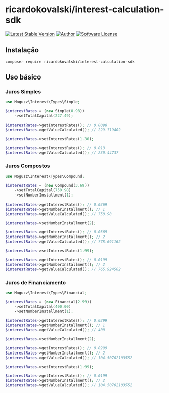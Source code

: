 # ricardokovalski/interest-calculation-sdk
  
[![Latest Stable Version](https://poser.pugx.org/ricardokovalski/interest-calculation-sdk/v/stable)](https://packagist.org/packages/ricardokovalski/interest-calculation-sdk)
[![Author](http://img.shields.io/badge/author-@ricardokovalski-blue.svg?style=flat-square)](https://github.com/ricardokovalski)
[![Software License](https://img.shields.io/badge/license-MIT-brightgreen.svg?style=flat-square)](https://github.com/ricardokovalski/interest-calculation-sdk/blob/master/LICENSE)
  
## Instalação
  
```
composer require ricardokovalski/interest-calculation-sdk
```
  
## Uso básico

### Juros Simples

```php
use Moguzz\Interest\Types\Simple;

$interestRates = (new Simple(0.98))
    ->setTotalCapital(227.49);

$interestRates->getInterestRates(); // 0.0098
$interestRates->getValueCalculated(); // 229.719402

$interestRates->setInterestRates(1.30);

$interestRates->getInterestRates(); // 0.013
$interestRates->getValueCalculated(); // 230.44737
```
  
### Juros Compostos
  
```php
use Moguzz\Interest\Types\Compound;
  
$interestRates = (new Compound(3.69))
    ->setTotalCapital(750.98)
    ->setNumberInstallment(1);
  
$interestRates->getInterestRates(); // 0.0369
$interestRates->getNumberInstallment(); // 1
$interestRates->getValueCalculated(); // 750.98

$interestRates->setNumberInstallment(2);

$interestRates->getInterestRates(); // 0.0369
$interestRates->getNumberInstallment(); // 2
$interestRates->getValueCalculated(); // 778.691162

$interestRates->setInterestRates(1.99);

$interestRates->getInterestRates(); // 0.0199
$interestRates->getNumberInstallment(); // 2
$interestRates->getValueCalculated(); // 765.924502
```

### Juros de Financiamento

```php
use Moguzz\Interest\Types\Financial;

$interestRates = (new Financial(2.99))
    ->setTotalCapital(400.00)
    ->setNumberInstallment(1);

$interestRates->getInterestRates(); // 0.0299
$interestRates->getNumberInstallment(); // 1
$interestRates->getValueCalculated(); // 400

$interestRates->setNumberInstallment(2);

$interestRates->getInterestRates(); // 0.0299
$interestRates->getNumberInstallment(); // 2
$interestRates->getValueCalculated(); // 104.50702103552

$interestRates->setInterestRates(1.99);

$interestRates->getInterestRates(); // 0.0199
$interestRates->getNumberInstallment(); // 2
$interestRates->getValueCalculated(); // 104.50702103552
```
